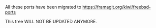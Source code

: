 All these ports have been migrated to https://framagit.org/kiwi/freebsd-ports

This tree WILL NOT BE UPDATED ANYMORE.
